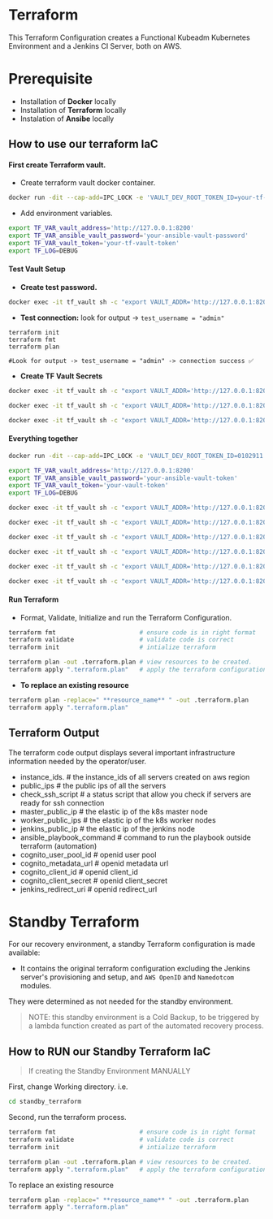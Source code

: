 # Terraform
This Terraform Configuration creates a Functional Kubeadm Kubernetes Environment and a Jenkins CI Server, both on AWS.

# Prerequisite
- Installation of **Docker** locally
- Installation of **Terraform** locally
- Instalation of **Ansibe** locally

## How to use our terraform IaC
#### First create Terraform vault.
- Create terraform vault docker container.
```bash
docker run -dit --cap-add=IPC_LOCK -e 'VAULT_DEV_ROOT_TOKEN_ID=your-tf-vault-token' --name 'tf_vault' -p 8200:8200 hashicorp/vault:latest
```
- Add environment variables.
```bash
export TF_VAR_vault_address='http://127.0.0.1:8200'
export TF_VAR_ansible_vault_password='your-ansible-vault-password'
export TF_VAR_vault_token='your-tf-vault-token'
export TF_LOG=DEBUG
```
#### Test Vault Setup
- **Create test password.**
```bash
docker exec -it tf_vault sh -c "export VAULT_ADDR='http://127.0.0.1:8200' && vault login your-tf-vault-token && vault kv put secret/test username='admin' password='1234'"
```
- **Test connection:** look for output -> `test_username = "admin"`
```
terraform init
terraform fmt
terraform plan

#Look for output -> test_username = "admin" -> connection success ✅
```
- **Create TF Vault Secrets**
```bash
docker exec -it tf_vault sh -c "export VAULT_ADDR='http://127.0.0.1:8200' && vault login your-vault-token* && vault kv put secret/aws access_key='AKIA...' secret_key='your-secret-key'"

docker exec -it tf_vault sh -c "export VAULT_ADDR='http://127.0.0.1:8200' && vault login your-vault-token && vault kv put secret/velero bucket_name='velero-demo-01' region='us-west-2'"

docker exec -it tf_vault sh -c "export VAULT_ADDR='http://127.0.0.1:8200' && vault login your-vault-token && vault kv put secret/remote vault_address='http://127.0.0.1:8200' vault_token='your-vault-token'"
```

#### Everything together
```bash
docker run -dit --cap-add=IPC_LOCK -e 'VAULT_DEV_ROOT_TOKEN_ID=0102911' --name 'tf_vault' -p 8200:8200 hashicorp/vault:latest

export TF_VAR_vault_address='http://127.0.0.1:8200'
export TF_VAR_ansible_vault_password='your-ansible-vault-token'
export TF_VAR_vault_token='your-vault-token'
export TF_LOG=DEBUG

docker exec -it tf_vault sh -c "export VAULT_ADDR='http://127.0.0.1:8200' && vault login 0102911 && vault kv put secret/test username='admin' password='1234'"

docker exec -it tf_vault sh -c "export VAULT_ADDR='http://127.0.0.1:8200' && vault login 0102911 && vault kv put secret/aws access_key='AKIA...' secret_key='your-secret-key'"

docker exec -it tf_vault sh -c "export VAULT_ADDR='http://127.0.0.1:8200' && vault login 0102911 && vault kv put secret/velero bucket_name='velero-demo-01' region='us-west-2'"

docker exec -it tf_vault sh -c "export VAULT_ADDR='http://127.0.0.1:8200' && vault login your-vault-token && vault kv put secret/remote vault_address='http://127.0.0.1:8200' vault_token='your-vault-token'"

docker exec -it tf_vault sh -c "export VAULT_ADDR='http://127.0.0.1:8200' && vault login your-vault-token && vault kv put secret/jenkins jenkins_username='your-jenkins-username' jenkins_password='your-jenkins-password'"

docker exec -it tf_vault sh -c "export VAULT_ADDR='http://127.0.0.1:8200' && vault login your-vault-token && vault kv put secret/git_credentials git_username='your-git-username' git_password='your-git-password'"
```
#### Run Terraform
- Format, Validate, Initialize and run the Terraform Configuration.
```bash
terraform fmt                       # ensure code is in right format
terraform validate                  # validate code is correct
terraform init                      # intialize terraform

terraform plan -out .terraform.plan # view resources to be created.
terraform apply ".terraform.plan"   # apply the terraform configuration
```
- **To replace an existing resource**
```bash
terraform plan -replace=" **resource_name** " -out .terraform.plan
terraform apply ".terraform.plan"
```
## Terraform Output
The terraform code output displays several important infrastructure information needed by the operator/user.
* instance_ids.                # the instance_ids of all servers created on aws region
* public_ips                   # the public ips of all the servers
* check_ssh_script             # a status script that allow you check if servers are ready for ssh connection
* master_public_ip             # the elastic ip of the k8s master node
* worker_public_ips            # the elastic ip of the k8s worker nodes
* jenkins_public_ip            # the elastic ip of the jenkins node
* ansible_playbook_command     # command to run the playbook outside terraform (automation)
* cognito_user_pool_id         # openid user pool
* cognito_metadata_url         # openid metadata url
* cognito_client_id            # openid client_id
* cognito_client_secret        # openid client_secret
* jenkins_redirect_uri         # openid redirect_url

# Standby Terraform
For our recovery environment, a standby Terraform configuration is made available:
- It contains the original terraform configuration excluding the Jenkins server's provisioning and setup, and `AWS OpenID` and `Namedotcom` modules. 

They were determined as not needed for the standby environment. 
> NOTE: this standby environment is a Cold Backup, to be triggered by a lambda function created as part of the automated recovery process.

## How to RUN our Standby Terraform IaC
> If creating the Standby Environment MANUALLY

First, change Working directory. i.e.
```bash
cd standby_terraform
```
Second, run the terraform process.
```bash
terraform fmt                       # ensure code is in right format
terraform validate                  # validate code is correct
terraform init                      # intialize terraform

terraform plan -out .terraform.plan # view resources to be created.
terraform apply ".terraform.plan"   # apply the terraform configuration
```
To replace an existing resource
```bash
terraform plan -replace=" **resource_name** " -out .terraform.plan
terraform apply ".terraform.plan"
```